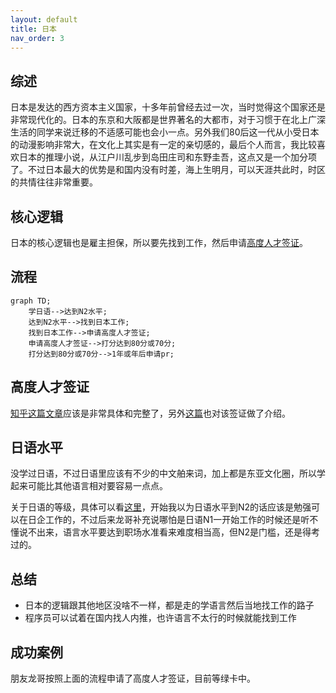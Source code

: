 ```yaml
---
layout: default
title: 日本
nav_order: 3
---
```


## 综述

日本是发达的西方资本主义国家，十多年前曾经去过一次，当时觉得这个国家还是非常现代化的。日本的东京和大阪都是世界著名的大都市，对于习惯于在北上广深生活的同学来说迁移的不适感可能也会小一点。另外我们80后这一代从小受日本的动漫影响非常大，在文化上其实是有一定的亲切感的，最后个人而言，我比较喜欢日本的推理小说，从江户川乱步到岛田庄司和东野圭吾，这点又是一个加分项了。不过日本最大的优势是和国内没有时差，海上生明月，可以天涯共此时，时区的共情往往非常重要。

## 核心逻辑
日本的核心逻辑也是雇主担保，所以要先找到工作，然后申请[高度人才签证](https://www.moj.go.jp/isa/publications/materials/newimmiact_3_system_index.html)。

## 流程

```mermaid
graph TD;
	学日语-->达到N2水平;
	达到N2水平-->找到日本工作;
	找到日本工作-->申请高度人才签证;
	申请高度人才签证-->打分达到80分或70分;
	打分达到80分或70分-->1年或年后申请pr;
```

## 高度人才签证

[知乎这篇文章](https://zhuanlan.zhihu.com/p/516219736)应该是非常具体和完整了，另外[这篇](https://inforun.info/%E6%97%A5%E6%9C%AC)也对该签证做了介绍。

## 日语水平

没学过日语，不过日语里应该有不少的中文舶来词，加上都是东亚文化圈，所以学起来可能比其他语言相对要容易一点点。

关于日语的等级，具体可以看[这里](https://www.sohu.com/a/508506723_479892)，开始我以为日语水平到N2的话应该是勉强可以在日企工作的，不过后来龙哥补充说哪怕是日语N1一开始工作的时候还是听不懂说不出来，语言水平要达到职场水准看来难度相当高，但N2是门槛，还是得考过的。


## 总结

- 日本的逻辑跟其他地区没啥不一样，都是走的学语言然后当地找工作的路子
- 程序员可以试着在国内找人内推，也许语言不太行的时候就能找到工作

## 成功案例

朋友龙哥按照上面的流程申请了高度人才签证，目前等绿卡中。



